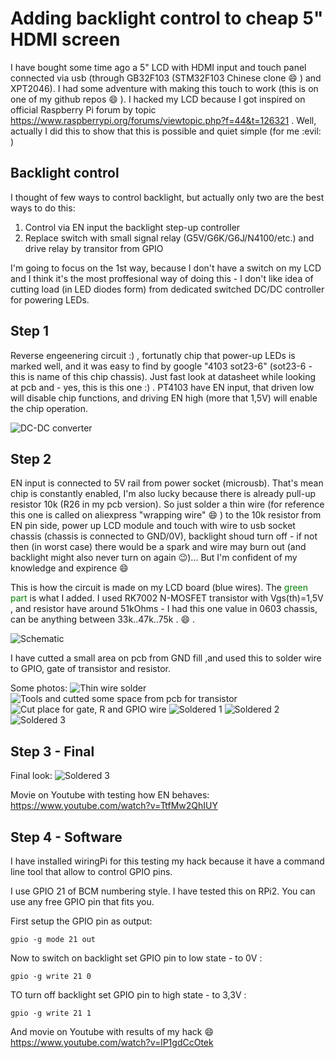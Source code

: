 # Adding backlight control to cheap 5" HDMI screen
I have bought some time ago a 5" LCD with HDMI input and touch panel connected via usb (through GB32F103 (STM32F103 Chinese clone :smile: ) and XPT2046). I had some adventure with making this touch to work (this is on one of my github repos :smile: ). I hacked my LCD because I got inspired on official Raspberry Pi forum by topic https://www.raspberrypi.org/forums/viewtopic.php?f=44&t=126321 .
Well, actually I did this to show that this is possible and quiet simple (for me :evil: ) 

## Backlight control
I thought of few ways to control backlight, but actually only two are the best ways to do this:
1. Control via EN input the backlight step-up controller
2. Replace switch with small signal relay (G5V/G6K/G6J/N4100/etc.) and drive relay by transitor from GPIO

I'm going to focus on the 1st way, because I don't have a switch on my LCD and I think it's the most proffesional way of doing this - I don't like idea of cutting load (in LED diodes form) from dedicated switched DC/DC controller for powering LEDs.

## Step 1
Reverse engeenering circuit :) , fortunatly chip that power-up LEDs is marked well, and it was easy to find by google "4103 sot23-6" (sot23-6 - this is name of this chip chassis). Just fast look at datasheet while looking at pcb and - yes, this is this one :) . 
PT4103 have EN input, that driven low will disable chip functions, and driving EN high (more that 1,5V) will enable the chip operation.

![DC-DC converter](lcd5in-hdmi-dcdc.jpg?raw=true)

## Step 2
EN input is connected to 5V rail from power socket (microusb). That's mean chip is constantly enabled, I'm also lucky because there is already pull-up resistor 10k (R26 in my pcb version). So just solder a thin wire (for reference this one is called on aliexpress "wrapping wire" :smile: ) to the 10k resistor from EN pin side, power up LCD module and touch with wire to usb socket chassis (chassis is connected to GND/0V), backlight shoud turn off - if not then (in worst case) there would be a spark and wire may burn out (and backlight might also never turn on again :wink:)... But I'm confident of my knowledge and expirence :smile:

This is how the circuit is made on my LCD board (blue wires). The <font color="green">green part</font> is what I added. I used RK7002 N-MOSFET transistor with Vgs(th)=1,5V , and resistor have around 51kOhms - I had this one value in 0603 chassis, can be anything between 33k..47k..75k . :smile: .

![Schematic](http://github.com/saper-2/lcd-5in--backlight-hack-v1/raw/master/lcd5in-hdmi-bl-hack-sch.jpg)

I have cutted a small area on pcb from GND fill ,and used this to solder wire to GPIO, gate of transistor and resistor.

Some photos:
![Thin wire solder](http://github.com/saper-2/lcd-5in--backlight-hack-v1/raw/master/lcd5in-hdmi-1.jpg)
![Tools and cutted some space from pcb for transistor](http://github.com/saper-2/lcd-5in--backlight-hack-v1/raw/master/lcd5in-hdmi-2.jpg)
![Cut place for gate, R and GPIO wire](http://github.com/saper-2/lcd-5in--backlight-hack-v1/raw/master/lcd5in-hdmi-3.jpg)
![Soldered 1](http://github.com/saper-2/lcd-5in--backlight-hack-v1/raw/master/lcd5in-hdmi-4.jpg)
![Soldered 2](http://github.com/saper-2/lcd-5in--backlight-hack-v1/raw/master/lcd5in-hdmi-5.jpg)
![Soldered 3](http://github.com/saper-2/lcd-5in--backlight-hack-v1/raw/master/lcd5in-hdmi-6.jpg)

## Step 3 - Final

Final look:
![Soldered 3](http://github.com/saper-2/lcd-5in--backlight-hack-v1/raw/master/lcd5in-hdmi-final.jpg)

Movie on Youtube with testing how EN behaves: https://www.youtube.com/watch?v=TtfMw2QhIUY

## Step 4 - Software

I have installed wiringPi for this testing my hack because it have a command line tool that allow to control GPIO pins.

I use GPIO 21 of BCM numbering style. I have tested this on RPi2. You can use any free GPIO pin that fits you.

First setup the GPIO pin as output:
```
gpio -g mode 21 out
```

Now to switch on backlight set GPIO pin to low state - to 0V :
```
gpio -g write 21 0
```

TO turn off backlight set GPIO pin to high state - to 3,3V :
```
gpio -g write 21 1
```

And movie on Youtube with results of my hack :smile: https://www.youtube.com/watch?v=lP1gdCcOtek
